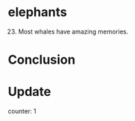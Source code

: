 # elephants

23.  Most whales have amazing memories.

# Conclusion

# Update

counter: 1
 
 
 
  
 
 
